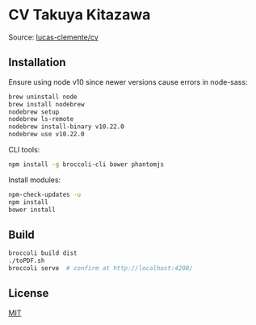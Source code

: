 # CV Takuya Kitazawa

Source: [lucas-clemente/cv](https://github.com/lucas-clemente/cv)

## Installation

Ensure using node v10 since newer versions cause errors in node-sass:

```sh
brew uninstall node
brew install nodebrew
nodebrew setup
nodebrew ls-remote
nodebrew install-binary v10.22.0
nodebrew use v10.22.0
```

CLI tools:

```sh
npm install -g broccoli-cli bower phantomjs
```

Install modules:

```sh
npm-check-updates -u
npm install
bower install
```

## Build

```sh
broccoli build dist 
./toPDF.sh 
broccoli serve  # confirm at http://localhost:4200/
```

## License 

[MIT](LICENSE.txt)
